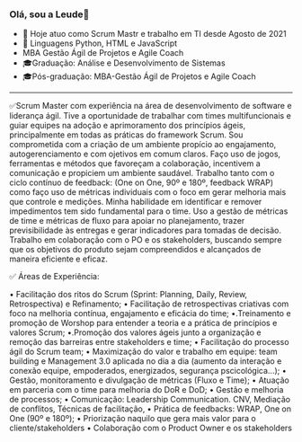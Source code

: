 ### Olá, sou a Leude👋

- 🔭 Hoje atuo como Scrum Mastr  e trabalho em TI desde Agosto de 2021
- 🌱  Linguagens  Python, HTML e JavaScript 
-  MBA  Gestão Ágil de Projetos e Agile Coach
-  🎓Graduação: Análise e Desenvolvimento de Sistemas
-  🎓Pós-graduação: MBA-Gestão Ágil de Projetos e Agile Coach
________________________________________________________________


✅Scrum Master com experiência na área de desenvolvimento de software e liderança ágil. Tive a oportunidade de trabalhar com times multifuncionais e guiar equipes na adoção e aprimoramento dos princípios ágeis, principalmente em todas as práticas do framework Scrum. Sou comprometida com a criação de um ambiente propício ao engajamento, autogerenciamento e com ojetivos em comum claros. Faço uso de jogos, ferramentas e métodos que favoreçam a colaboração, incentivem a comunicação e propiciem um ambiente saudável. Trabalho tanto com o ciclo contínuo de feedback: (One on One, 90º e 180º, feedback WRAP) como faço uso de métricas individuais com o foco em gerar melhoria mais que controle e medições. Minha habilidade em identificar e remover impedimentos tem sido fundamental para o time. Uso a gestão de métricas de time e métricas de fluxo para apoiar no planejamento, trazer previsibilidade às entregas e gerar indicadores para tomadas de decisão. Trabalho em colaboração com o PO e os stakeholders, buscando sempre que os objetivos do produto sejam compreendidos e alcançados de maneira eficiente e eficaz.

✅ Áreas de Experiência:

• Facilitação dos ritos do Scrum (Sprint: Planning, Daily, Review, Retrospectiva) e Refinamento;
• Facilitação de retrospectivas criativas com foco na melhoria contínua, engajamento e eficácia do time;
•.Treinamento e promoção de Worshop para entender a teoria e a prática de princípios e valores Scrum;
•.Promoção dos valores ágeis junto a organização e remoção das barreiras entre stakeholders e time;
• Facilitação do processo ágil do Scrum team;
• Maximização do valor e trabalho em equipe: team building e Management 3.0 aplicada no dia a dia (aumento da interação e conexão equipe, empoderados, energizados, segurança pscicológica...);
• Gestão, monitoramento e divulgação de métricas (Fluxo e Time);
• Atuação em parceria com o time para melhoria do DoR e DoD;
• Gestão e melhoria de processos;
• Comunicação: Leadership Communication. CNV, Mediação de conflitos, Técnicas de facilitação,
• Prática de feedbacks:  WRAP, One on One (90º e 180º);
• Priorização naquilo que gera mais valor para o cliente/stakeholders
• Colaboração com o Product Owner e os stakeholders

